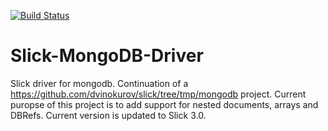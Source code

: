 [![Build Status](https://travis-ci.org/adamkozuch/Slick-MongoDB-Driver.svg?branch=master)](https://travis-ci.org/adamkozuch/Slick-MongoDB-Driver)
# Slick-MongoDB-Driver
Slick driver for mongodb. Continuation of a https://github.com/dvinokurov/slick/tree/tmp/mongodb project.
Current puropse of this project is to add support for nested documents, arrays and DBRefs. Current version is updated to Slick 3.0.

